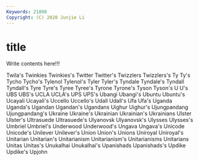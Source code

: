 ```yaml
---
Keywords: 21898
Copyright: (C) 2020 Junjie Li
---
```


# title

Write contents here!!!

Twila's 
Twinkies 
Twinkies's 
Twitter 
Twitter's 
Twizzlers 
Twizzlers's 
Ty 
Ty's
Tycho 
Tycho's 
Tylenol 
Tylenol's 
Tyler 
Tyler's 
Tyndale 
Tyndale's 
Tyndall 
Tyndall's
Tyre 
Tyre's 
Tyree 
Tyree's 
Tyrone 
Tyrone's 
Tyson 
Tyson's 
U 
U's
UBS 
UBS's 
UCLA 
UCLA's 
UPS 
UPS's 
Ubangi 
Ubangi's 
Ubuntu 
Ubuntu's
Ucayali 
Ucayali's 
Uccello 
Uccello's 
Udall 
Udall's 
Ufa 
Ufa's 
Uganda 
Uganda's
Ugandan 
Ugandan's 
Ugandans 
Uighur 
Uighur's 
Ujungpandang 
Ujungpandang's 
Ukraine 
Ukraine's 
Ukrainian
Ukrainian's 
Ukrainians 
Ulster 
Ulster's 
Ultrasuede 
Ultrasuede's 
Ulyanovsk 
Ulyanovsk's 
Ulysses 
Ulysses's
Umbriel 
Umbriel's 
Underwood 
Underwood's 
Ungava 
Ungava's 
Unicode 
Unicode's 
Unilever 
Unilever's
Union 
Union's 
Unions 
Uniroyal 
Uniroyal's 
Unitarian 
Unitarian's 
Unitarianism 
Unitarianism's 
Unitarianisms
Unitarians 
Unitas 
Unitas's 
Unukalhai 
Unukalhai's 
Upanishads 
Upanishads's 
Updike 
Updike's 
Upjohn
